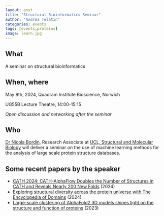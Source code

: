 ```yaml
---
layout: post
title: "Structural Bioinformatics Seminar"
author: "Andrea Telatin"
categories: events
tags: [events,proteins]
image: learn.jpg
---
```


## What

A seminar on structural bioinformatics

## When, where

May 8th, 2024, Quadram Institute Bioscience, Norwich

UG55B Lecture Theatre, 14:00-15:15

*Open discussion and networking after the seminar*

## Who

[Dr Nicola Bordin](https://orcid.org/0000-0002-6568-9035), Research Associate at [UCL, Structural and Molecular Biology](https://profiles.ucl.ac.uk/71445-nicola-bordin) will deliver a seminar on the use of machine learning methods for the analysis
of large scale protein structure databases.

## Some recent papers by the speaker

* [CATH 2024: CATH-AlphaFlow Doubles the Number of Structures in CATH and Reveals Nearly 200 New Folds](https://www.sciencedirect.com/science/article/pii/S0022283624001463) (2024)
* [Exploring structural diversity across the protein universe with The Encyclopedia of Domains](https://www.biorxiv.org/content/10.1101/2024.03.18.585509v2.abstract) (2024)
* [Large-scale clustering of AlphaFold2 3D models shines light on the structure and function of proteins](https://www.cell.com/molecular-cell/pdf/S1097-2765(23)00910-3.pdf) (2023)
